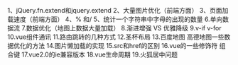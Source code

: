 1、jQuery.fn.extend和jquery.extend
2、大量图片优化（前端方面）
3、页面加载速度（前端方面）
4、% 和/
5、统计一个字符串中字母的出现的数量
6.单向数据流
7.数据优化（地图上数据大量加载）
8.渐进增强 VS 优雅降级
9.v-if  v-for
10.vue组件通讯
11.路由跳转的几种方式
12.圣杯布局
13.百度地图  高德地图一些数据优化的方法
14.图片懒加载的实现
15.src和href的区别
16.vue的一些修饰符   组合键
17.vue2.0的ie兼容版本
18.vue生命周期
19.火狐居中问题